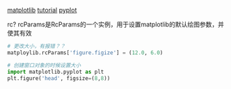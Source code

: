 [matplotlib](http://matplotlib.org/users/index.html)
[tutorial](http://www.labri.fr/perso/nrougier/teaching/matplotlib/)
[pyplot](http://matplotlib.org/users/pyplot_tutorial.html)

rc?
rcParams是RcParams的一个实例，用于设置matplotlib的默认绘图参数，并使其有效
```python
# 更改大小，有报错？？
matploylib.rcParams['figure.figize'] = (12.0, 6.0)

# 创建窗口对象的时候设置大小 
import matplotlib.pyplot as plt
plt.figure('head', figsize=(8,8))
```